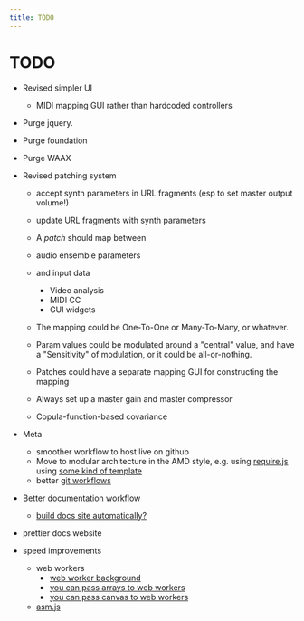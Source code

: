 ```yaml
---
title: TODO
---
```


# TODO

* Revised simpler UI

    * MIDI mapping GUI rather than hardcoded controllers

* Purge jquery.
* Purge foundation
* Purge WAAX
* Revised patching system

    * accept synth parameters in URL fragments (esp to set master output volume!)
    * update URL fragments with synth parameters
    * A *patch* should map between
    * audio ensemble parameters
    * and input data 
    
        * Video analysis
        * MIDI CC
        * GUI widgets
    
    * The mapping could be One-To-One or Many-To-Many, or whatever.
    * Param values could be modulated around a "central" value, and have a "Sensitivity" of modulation, or it could be all-or-nothing.
    * Patches could have a separate mapping GUI for constructing the mapping
    * Always set up a master gain and master compressor
    * Copula-function-based covariance

* Meta

    * smoother workflow to host live on github
    * Move to modular architecture in the AMD style,
    e.g. using [require.js](http://requirejs.org/)
    using [some kind of template](https://github.com/volojs/create-template)
    * better [git workflows](http://www.toptal.com/git/git-workflows-for-pros-a-good-git-guide)

* Better documentation workflow 

    * [build docs site automatically?](http://blog.mwaysolutions.com/2014/04/10/static-website-generator-with-grunt-js/)

* prettier docs website
* speed improvements
    * web workers
        * [web worker background](http://www.html5rocks.com/en/tutorials/workers/basics/)
        * [you can pass arrays to web workers]( http://updates.html5rocks.com/2011/12/Transferable-Objects-Lightning-Fast)
        * [you can pass canvas to web workers](          http://www.w3.org/html/wg/drafts/html/master/scripting-1.html#transferCanvasProxy)
    * [asm.js](http://www.slideshare.net/fitc_slideshare/leveraging-asmjsclientside)
